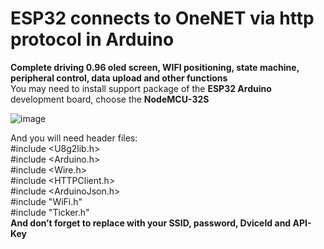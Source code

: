 # ESP32 connects to OneNET via http protocol in Arduino
**Complete driving 0.96 oled screen, WIFI positioning, state machine, peripheral control, data upload and other functions**    
You may need to install support package of the **ESP32 Arduino** development board, choose the **NodeMCU-32S**

![image](https://user-images.githubusercontent.com/39904013/148646891-4cc146cb-851f-4075-ba14-1218bd636e53.png)


And you will need header files:  
#include <U8g2lib.h>  
#include <Arduino.h>  
#include <Wire.h>  
#include <HTTPClient.h>  
#include <ArduinoJson.h>  
#include "WiFi.h"   
#include "Ticker.h"  
**And don’t forget to replace with your SSID, password, DviceId and API-Key**
